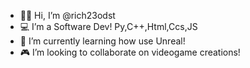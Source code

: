 - 🖐🏻 Hi, I’m @rich23odst
- 💻 I’m a Software Dev! Py,C++,Html,Ccs,JS
- 🤖 I’m currently learning how use Unreal!
- 🎮 I’m looking to collaborate on videogame creations!
<!---
rich23odst/rich23odst is a ✨ special ✨ repository because its `README.md` (this file) appears on your GitHub profile.
You can click the Preview link to take a look at your changes.
--->
